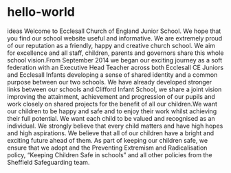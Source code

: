 # hello-world
ideas
Welcome to Ecclesall Church of England Junior School. We hope that you find our school website useful and informative. We are extremely proud of our reputation as a friendly, happy and creative church school. We aim for excellence and all staff, children, parents and governors share this whole school vision.From September 2014 we began our exciting journey as a soft federation with an Executive Head Teacher across both Ecclesall CE Juniors and Ecclesall Infants developing a sense of shared identity and a common purpose between our two schools. We have already developed stronger links between our schools and Clifford Infant School, we share a joint vision improving the attainment, achievement and progression of our pupils and work closely on shared projects for the benefit of all our children.We want our children to be happy and safe and to enjoy their work whilst achieving their full potential. We want each child to be valued and recognised as an individual. We strongly believe that every child matters and have high hopes and high aspirations. We believe that all of our children have a bright and exciting future ahead of them. As part of keeping our children safe, we ensure that we adopt and the Preventing Extremism and Radicalisation policy, “Keeping Children Safe in schools” and all other policies from the Sheffield Safeguarding team.	
